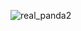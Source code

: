 ![real_panda2](https://github.com/Tumppi66/v3rm-archive/assets/61348006/d7fd3635-25e3-47e0-8336-a2ed50dc361d)
